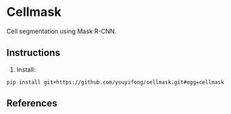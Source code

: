 # Cellmask 

Cell segmentation using Mask R-CNN.

## Instructions

1. Install:

```
pip install git+https://github.com/youyifong/cellmask.git#egg=cellmask
```

## References


